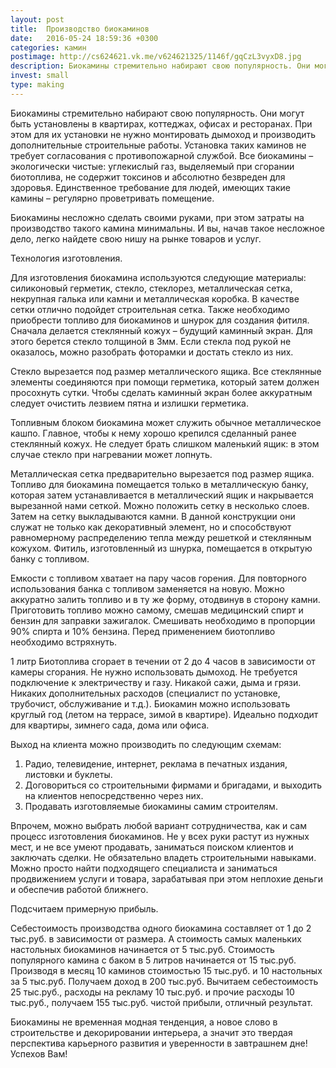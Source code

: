 ```yaml
---
layout: post
title:  Производство биокаминов
date:   2016-05-24 18:59:36 +0300
categories: камин 
postimage: http://cs624621.vk.me/v624621325/1146f/gqCzL3vyxD8.jpg
description: Биокамины стремительно набирают свою популярность. Они могут быть установлены в квартирах, коттеджах, офисах и ресторанах. При этом для их установки не нужно монтировать дымоход и производить дополнительные строительные работы.
invest: small
type: making
---
```


Биокамины стремительно набирают свою популярность. Они могут быть установлены в квартирах, коттеджах, офисах и ресторанах. При этом для их установки не нужно монтировать дымоход и производить дополнительные строительные работы. Установка таких каминов не требует согласования с противопожарной службой. Все биокамины – экологически чистые: углекислый газ, выделяемый при сгорании биотоплива, не содержит токсинов и абсолютно безвреден для здоровья. Единственное требование для людей, имеющих такие камины – регулярно проветривать помещение.

Биокамины несложно сделать своими руками, при этом затраты на производство такого камина минимальны. И вы, начав такое несложное дело, легко найдете свою нишу на рынке товаров и услуг.

Технология изготовления.

Для изготовления биокамина используются следующие материалы: силиконовый герметик, стекло, стеклорез, металлическая сетка, некрупная галька или камни и металлическая коробка. В качестве сетки отлично подойдет строительная сетка. Также необходимо приобрести топливо для биокаминов и шнурок для создания фитиля.
Сначала делается стеклянный кожух – будущий каминный экран. Для этого берется стекло толщиной в 3мм. Если стекла под рукой не оказалось, можно разобрать фоторамки и достать стекло из них. 

Стекло вырезается под размер металлического ящика. Все стеклянные элементы соединяются при помощи герметика, который затем должен просохнуть сутки. Чтобы сделать каминный экран более аккуратным следует очистить лезвием пятна и излишки герметика.

Топливным блоком биокамина может служить обычное металлическое кашпо. Главное, чтобы к нему хорошо крепился сделанный ранее стеклянный кожух. Не следует брать слишком маленький ящик: в этом случае стекло при нагревании может лопнуть.

Металлическая сетка предварительно вырезается под размер ящика. Топливо для биокамина помещается только в металлическую банку, которая затем устанавливается в металлический ящик и накрывается вырезанной нами сеткой. Можно положить сетку в несколько слоев. Затем на сетку выкладываются камни. В данной конструкции они служат не только как декоративный элемент, но и способствуют равномерному распределению тепла между решеткой и стеклянным кожухом. Фитиль, изготовленный из шнурка, помещается в открытую банку с топливом.

Емкости с топливом хватает на пару часов горения. Для повторного использования банка с топливом заменяется на новую. Можно аккуратно залить топливо и в ту же форму, отодвинув в сторону камни.
Приготовить топливо можно самому, смешав медицинский спирт и бензин для заправки зажигалок. Смешивать необходимо в пропорции 90% спирта и 10% бензина. Перед применением биотопливо необходимо встряхнуть.

1 литр Биотоплива сгорает в течении от 2 до 4 часов в зависимости от камеры сгорания.
Не нужно использовать дымоход. Не требуется подключение к электричеству и газу. Никакой сажи, дыма и грязи. Никаких дополнительных расходов (специалист по установке, трубочист, обслуживание и т.д.). Биокамин можно использовать круглый год (летом на террасе, зимой в квартире).
Идеально подходит для квартиры, зимнего сада, дома или офиса.

Выход на клиента можно производить по следующим схемам: 

1. Радио, телевидение, интернет, реклама в печатных издания, листовки и буклеты.
2. Договориться со строительными фирмами и бригадами, и выходить на клиентов непосредственно через них. 
3. Продавать изготовляемые биокамины самим строителям.

Впрочем, можно выбрать любой вариант сотрудничества, как и сам процесс изготовления биокаминов. Не у всех руки растут из нужных мест, и не все умеют продавать, заниматься поиском клиентов и заключать сделки. Не обязательно владеть строительными навыками. Можно просто найти подходящего специалиста и заниматься продвижением услуги и товара, зарабатывая при этом неплохие деньги и обеспечив работой ближнего.

Подсчитаем примерную прибыль.

Себестоимость производства одного биокамина составляет от 1 до 2 тыс.руб. в зависимости от размера. А стоимость самых маленьких настольных биокаминов начинается от 5 тыс.руб. Стоимость популярного камина с баком в 5 литров начинается от 15 тыс.руб. Производя в месяц 10 каминов стоимостью 15 тыс.руб. и 10 настольных за 5 тыс.руб. Получаем доход в 200 тыс.руб. Вычитаем себестоимость 25 тыс.руб., расходы на рекламу 10 тыс.руб. и прочие расходы 10 тыс.руб., получаем 155 тыс.руб. чистой прибыли, отличный результат. 

Биокамины не временная модная тенденция, а новое слово в строительстве и декорировании интерьера, а значит это твердая перспектива карьерного развития и уверенности в завтрашнем дне! Успехов Вам!
